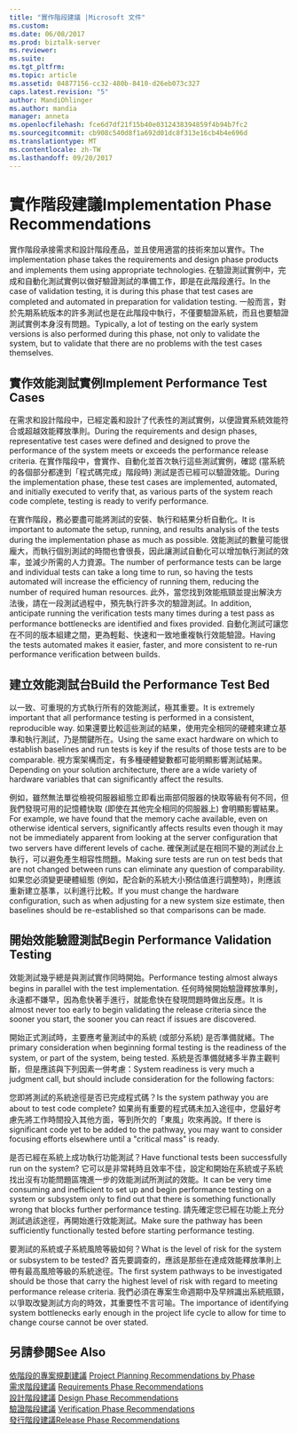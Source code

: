 ```yaml
---
title: "實作階段建議 |Microsoft 文件"
ms.custom: 
ms.date: 06/08/2017
ms.prod: biztalk-server
ms.reviewer: 
ms.suite: 
ms.tgt_pltfrm: 
ms.topic: article
ms.assetid: 04877156-cc32-480b-8410-d26eb073c327
caps.latest.revision: "5"
author: MandiOhlinger
ms.author: mandia
manager: anneta
ms.openlocfilehash: fce6d7df21f15b40e0312438394859f4b94b7fc2
ms.sourcegitcommit: cb908c540d8f1a692d01dc8f313e16cb4b4e696d
ms.translationtype: MT
ms.contentlocale: zh-TW
ms.lasthandoff: 09/20/2017
---
```

# <a name="implementation-phase-recommendations"></a><span data-ttu-id="17bd4-102">實作階段建議</span><span class="sxs-lookup"><span data-stu-id="17bd4-102">Implementation Phase Recommendations</span></span>
<span data-ttu-id="17bd4-103">實作階段承接需求和設計階段產品，並且使用適當的技術來加以實作。</span><span class="sxs-lookup"><span data-stu-id="17bd4-103">The implementation phase takes the requirements and design phase products and implements them using appropriate technologies.</span></span> <span data-ttu-id="17bd4-104">在驗證測試實例中，完成和自動化測試實例以做好驗證測試的準備工作，即是在此階段進行。</span><span class="sxs-lookup"><span data-stu-id="17bd4-104">In the case of validation testing, it is during this phase that test cases are completed and automated in preparation for validation testing.</span></span> <span data-ttu-id="17bd4-105">一般而言，對於先期系統版本的許多測試也是在此階段中執行，不僅要驗證系統，而且也要驗證測試實例本身沒有問題。</span><span class="sxs-lookup"><span data-stu-id="17bd4-105">Typically, a lot of testing on the early system versions is also performed during this phase, not only to validate the system, but to validate that there are no problems with the test cases themselves.</span></span>  
  
## <a name="implement-performance-test-cases"></a><span data-ttu-id="17bd4-106">實作效能測試實例</span><span class="sxs-lookup"><span data-stu-id="17bd4-106">Implement Performance Test Cases</span></span>  
 <span data-ttu-id="17bd4-107">在需求和設計階段中，已經定義和設計了代表性的測試實例，以便證實系統效能符合或超越效能釋放準則。</span><span class="sxs-lookup"><span data-stu-id="17bd4-107">During the requirements and design phases, representative test cases were defined and designed to prove the performance of the system meets or exceeds the performance release criteria.</span></span> <span data-ttu-id="17bd4-108">在實作階段中，會實作、自動化並首次執行這些測試實例，確認 (當系統的各個部分都達到「程式碼完成」階段時) 測試是否已經可以驗證效能。</span><span class="sxs-lookup"><span data-stu-id="17bd4-108">During the implementation phase, these test cases are implemented, automated, and initially executed to verify that, as various parts of the system reach code complete, testing is ready to verify performance.</span></span>  
  
 <span data-ttu-id="17bd4-109">在實作階段，務必要盡可能將測試的安裝、執行和結果分析自動化。</span><span class="sxs-lookup"><span data-stu-id="17bd4-109">It is important to automate the setup, running, and results analysis of the tests during the implementation phase as much as possible.</span></span> <span data-ttu-id="17bd4-110">效能測試的數量可能很龐大，而執行個別測試的時間也會很長，因此讓測試自動化可以增加執行測試的效率，並減少所需的人力資源。</span><span class="sxs-lookup"><span data-stu-id="17bd4-110">The number of performance tests can be large and individual tests can take a long time to run, so having the tests automated will increase the efficiency of running them, reducing the number of required human resources.</span></span> <span data-ttu-id="17bd4-111">此外，當您找到效能瓶頸並提出解決方法後，請在一段測試過程中，預先執行許多次的驗證測試。</span><span class="sxs-lookup"><span data-stu-id="17bd4-111">In addition, anticipate running the verification tests many times during a test pass as performance bottlenecks are identified and fixes provided.</span></span> <span data-ttu-id="17bd4-112">自動化測試可讓您在不同的版本組建之間，更為輕鬆、快速和一致地重複執行效能驗證。</span><span class="sxs-lookup"><span data-stu-id="17bd4-112">Having the tests automated makes it easier, faster, and more consistent to re-run performance verification between builds.</span></span>  
  
## <a name="build-the-performance-test-bed"></a><span data-ttu-id="17bd4-113">建立效能測試台</span><span class="sxs-lookup"><span data-stu-id="17bd4-113">Build the Performance Test Bed</span></span>  
 <span data-ttu-id="17bd4-114">以一致、可重現的方式執行所有的效能測試，極其重要。</span><span class="sxs-lookup"><span data-stu-id="17bd4-114">It is extremely important that all performance testing is performed in a consistent, reproducible way.</span></span> <span data-ttu-id="17bd4-115">如果還要比較這些測試的結果，使用完全相同的硬體來建立基準和執行測試，乃是關鍵所在。</span><span class="sxs-lookup"><span data-stu-id="17bd4-115">Using the same exact hardware on which to establish baselines and run tests is key if the results of those tests are to be comparable.</span></span> <span data-ttu-id="17bd4-116">視方案架構而定，有多種硬體變數都可能明顯影響測試結果。</span><span class="sxs-lookup"><span data-stu-id="17bd4-116">Depending on your solution architecture, there are a wide variety of hardware variables that can significantly affect the results.</span></span>  
  
 <span data-ttu-id="17bd4-117">例如，雖然無法單從檢視伺服器組態立即看出兩部伺服器的快取等級有何不同，但我們發現可用的記憶體快取 (即使在其他完全相同的伺服器上) 會明顯影響結果。</span><span class="sxs-lookup"><span data-stu-id="17bd4-117">For example, we have found that the memory cache available, even on otherwise identical servers, significantly affects results even though it may not be immediately apparent from looking at the server configuration that two servers have different levels of cache.</span></span> <span data-ttu-id="17bd4-118">確保測試是在相同不變的測試台上執行，可以避免產生相容性問題。</span><span class="sxs-lookup"><span data-stu-id="17bd4-118">Making sure tests are run on test beds that are not changed between runs can eliminate any question of comparability.</span></span> <span data-ttu-id="17bd4-119">如果您必須變更硬體組態 (例如，配合新的系統大小預估值進行調整時)，則應該重新建立基準，以利進行比較。</span><span class="sxs-lookup"><span data-stu-id="17bd4-119">If you must change the hardware configuration, such as when adjusting for a new system size estimate, then baselines should be re-established so that comparisons can be made.</span></span>  
  
## <a name="begin-performance-validation-testing"></a><span data-ttu-id="17bd4-120">開始效能驗證測試</span><span class="sxs-lookup"><span data-stu-id="17bd4-120">Begin Performance Validation Testing</span></span>  
 <span data-ttu-id="17bd4-121">效能測試幾乎總是與測試實作同時開始。</span><span class="sxs-lookup"><span data-stu-id="17bd4-121">Performance testing almost always begins in parallel with the test implementation.</span></span>  <span data-ttu-id="17bd4-122">任何時候開始驗證釋放準則，永遠都不嫌早，因為愈快著手進行，就能愈快在發現問題時做出反應。</span><span class="sxs-lookup"><span data-stu-id="17bd4-122">It is almost never too early to begin validating the release criteria since the sooner you start, the sooner you can react if issues are discovered.</span></span>  
  
 <span data-ttu-id="17bd4-123">開始正式測試時，主要應考量測試中的系統 (或部分系統) 是否準備就緒。</span><span class="sxs-lookup"><span data-stu-id="17bd4-123">The primary consideration when beginning formal testing is the readiness of the system, or part of the system, being tested.</span></span> <span data-ttu-id="17bd4-124">系統是否準備就緒多半靠主觀判斷，但是應該與下列因素一併考慮：</span><span class="sxs-lookup"><span data-stu-id="17bd4-124">System readiness is very much a judgment call, but should include consideration for the following factors:</span></span>  
  
 <span data-ttu-id="17bd4-125">您即將測試的系統途徑是否已完成程式碼？</span><span class="sxs-lookup"><span data-stu-id="17bd4-125">Is the system pathway you are about to test code complete?</span></span> <span data-ttu-id="17bd4-126">如果尚有重要的程式碼未加入途徑中，您最好考慮先將工作時間投入其他方面，等到所欠的「東風」吹來再說。</span><span class="sxs-lookup"><span data-stu-id="17bd4-126">If there is significant code yet to be added to the pathway, you may want to consider focusing efforts elsewhere until a "critical mass" is ready.</span></span>  
  
 <span data-ttu-id="17bd4-127">是否已經在系統上成功執行功能測試？</span><span class="sxs-lookup"><span data-stu-id="17bd4-127">Have functional tests been successfully run on the system?</span></span> <span data-ttu-id="17bd4-128">它可以是非常耗時且效率不佳，設定和開始在系統或子系統找出沒有功能問題區塊進一步的效能測試所測試的效能。</span><span class="sxs-lookup"><span data-stu-id="17bd4-128">It can be very time consuming and inefficient to set up and begin performance testing on a system or subsystem only to find out that there is something functionally wrong that blocks further performance testing.</span></span> <span data-ttu-id="17bd4-129">請先確定您已經在功能上充分測試過該途徑，再開始進行效能測試。</span><span class="sxs-lookup"><span data-stu-id="17bd4-129">Make sure the pathway has been sufficiently functionally tested before starting performance testing.</span></span>  
  
 <span data-ttu-id="17bd4-130">要測試的系統或子系統風險等級如何？</span><span class="sxs-lookup"><span data-stu-id="17bd4-130">What is the level of risk for the system or subsystem to be tested?</span></span> <span data-ttu-id="17bd4-131">首先要調查的，應該是那些在達成效能釋放準則上帶有最高風險等級的系統途徑。</span><span class="sxs-lookup"><span data-stu-id="17bd4-131">The first system pathways to be investigated should be those that carry the highest level of risk with regard to meeting performance release criteria.</span></span> <span data-ttu-id="17bd4-132">我們必須在專案生命週期中及早辨識出系統瓶頸，以爭取改變測試方向的時效，其重要性不言可喻。</span><span class="sxs-lookup"><span data-stu-id="17bd4-132">The importance of identifying system bottlenecks early enough in the project life cycle to allow for time to change course cannot be over stated.</span></span>  
  
## <a name="see-also"></a><span data-ttu-id="17bd4-133">另請參閱</span><span class="sxs-lookup"><span data-stu-id="17bd4-133">See Also</span></span>  
 <span data-ttu-id="17bd4-134">[依階段的專案規劃建議](../core/project-planning-recommendations-by-phase.md) </span><span class="sxs-lookup"><span data-stu-id="17bd4-134">[Project Planning Recommendations by Phase](../core/project-planning-recommendations-by-phase.md) </span></span>  
 <span data-ttu-id="17bd4-135">[需求階段建議](../core/requirements-phase-recommendations.md) </span><span class="sxs-lookup"><span data-stu-id="17bd4-135">[Requirements Phase Recommendations](../core/requirements-phase-recommendations.md) </span></span>  
 <span data-ttu-id="17bd4-136">[設計階段建議](../core/design-phase-recommendations.md) </span><span class="sxs-lookup"><span data-stu-id="17bd4-136">[Design Phase Recommendations](../core/design-phase-recommendations.md) </span></span>  
 <span data-ttu-id="17bd4-137">[驗證階段建議](../core/verification-phase-recommendations.md) </span><span class="sxs-lookup"><span data-stu-id="17bd4-137">[Verification Phase Recommendations](../core/verification-phase-recommendations.md) </span></span>  
 [<span data-ttu-id="17bd4-138">發行階段建議</span><span class="sxs-lookup"><span data-stu-id="17bd4-138">Release Phase Recommendations</span></span>](../core/release-phase-recommendations.md)